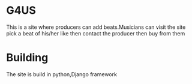 # G4US
This is a site where producers can add beats.Musicians can visit the site pick a beat of his/her like then contact the producer then buy from them

# Building
The site is build in python,Django framework
